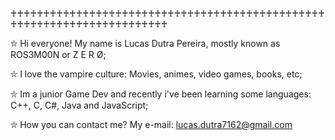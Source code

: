 ♰♰♰♰♰♰♰♰♰♰♰♰♰♰♰♰♰♰♰♰♰♰♰♰♰♰♰♰♰♰♰♰♰♰♰♰♰♰♰♰♰♰♰♰♰♰♰♰♰♰♰♰♰♰♰♰♰♰♰♰♰♰♰♰♰♰♰♰♰♰♰♰

⛥ Hi everyone! My name is Lucas Dutra Pereira, mostly known as ROS3M00N or Z E R Ø;

⛥ I love the vampire culture: Movies, animes, video games, books, etc;

⛥ Im a junior Game Dev and recently i've been learning some languages: C++, C, C#, Java and JavaScript;

⛥ How you can contact me? My e-mail: lucas.dutra7162@gmail.com

